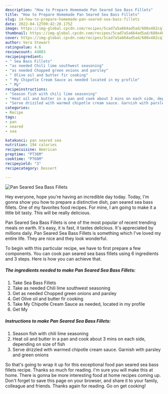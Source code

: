 ```yaml
---
description: "How to Prepare Homemade Pan Seared Sea Bass Fillets"
title: "How to Prepare Homemade Pan Seared Sea Bass Fillets"
slug: 14-how-to-prepare-homemade-pan-seared-sea-bass-fillets
date: 2022-04-12T09:42:20.175Z
image: https://img-global.cpcdn.com/recipes/5cad7a5a664ad5ad/680x482cq70/pan-seared-sea-bass-fillets-recipe-main-photo.jpg
thumbnail: https://img-global.cpcdn.com/recipes/5cad7a5a664ad5ad/680x482cq70/pan-seared-sea-bass-fillets-recipe-main-photo.jpg
cover: https://img-global.cpcdn.com/recipes/5cad7a5a664ad5ad/680x482cq70/pan-seared-sea-bass-fillets-recipe-main-photo.jpg
author: Vera Stewart
ratingvalue: 4.6
reviewcount: 44883
recipeingredient:
- " Sea Bass Fillets"
- "as needed Chili lime southwest seasoning"
- "as needed Chopped green onions and parsley"
- " Olive oil and butter fir cooking"
- " My Chipotle Cream Sauce as needed located in my profile"
- " My"
recipeinstructions:
- "Season fish with chili lime seasoning"
- "Heat oil and butter in a pan and cook about 3 mins on each side, depending on size of fish"
- "Serve drizzled with warmed chipotle cream sauce. Garnish with parsley and green onions"
categories:
- Recipe
tags:
- pan
- seared
- sea

katakunci: pan seared sea 
nutrition: 194 calories
recipecuisine: American
preptime: "PT36M"
cooktime: "PT60M"
recipeyield: "3"
recipecategory: Dessert

---
```



![Pan Seared Sea Bass Fillets](https://img-global.cpcdn.com/recipes/5cad7a5a664ad5ad/680x482cq70/pan-seared-sea-bass-fillets-recipe-main-photo.jpg)

Hey everyone, hope you're having an incredible day today. Today, I'm gonna show you how to prepare a distinctive dish, pan seared sea bass fillets. One of my favorites food recipes. For mine, I am going to make it a little bit tasty. This will be really delicious.



Pan Seared Sea Bass Fillets is one of the most popular of recent trending meals on earth. It's easy, it is fast, it tastes delicious. It's appreciated by millions daily. Pan Seared Sea Bass Fillets is something which I've loved my entire life. They are nice and they look wonderful.


To begin with this particular recipe, we have to first prepare a few components. You can cook pan seared sea bass fillets using 6 ingredients and 3 steps. Here is how you can achieve that.

<!--inarticleads1-->

##### The ingredients needed to make Pan Seared Sea Bass Fillets:

1. Take  Sea Bass Fillets
1. Take as needed Chili lime southwest seasoning
1. Get as needed Chopped green onions and parsley
1. Get  Olive oil and butter fir cooking
1. Take  My Chipotle Cream Sauce as needed, located in my profile
1. Get  My




<!--inarticleads2-->

##### Instructions to make Pan Seared Sea Bass Fillets:

1. Season fish with chili lime seasoning
1. Heat oil and butter in a pan and cook about 3 mins on each side, depending on size of fish
1. Serve drizzled with warmed chipotle cream sauce. Garnish with parsley and green onions




So that's going to wrap it up for this exceptional food pan seared sea bass fillets recipe. Thanks so much for reading. I'm sure you will make this at home. There is gonna be more interesting food at home recipes coming up. Don't forget to save this page on your browser, and share it to your family, colleague and friends. Thanks again for reading. Go on get cooking!
